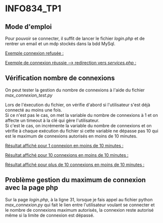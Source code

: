 # INFO834_TP1

## Mode d'emploi

Pour pouvoir se connecter, il suffit de lancer le fichier *login.php* et de rentrer un email et un mdp stockés dans la bdd MySql.  

<ins>Exemple connexion refusée :</ins>


<ins>Exemple de connexion réussie --> redirection vers *services.php* :</ins>


## Vérification nombre de connexions

On peut tester la gestion du nombre de connexions à l'aide du fichier *max_connexion_test.py*

Lors de l'éxecution du fichier, on vérifie d'abord si l'utilisateur s'est déjà connecté au moins une fois.  
Si ce n'est pas le cas, on met la variable du nombre de connexions à 1 et on affecte un timeout à la clé qui gère l'utilisateur.  
Si c'est le cas, on incrémente la variable du nombre de connexions et on vérifie à chaque exécution du fichier si cette variable ne dépasse pas 10 qui est le maximum de connexions autorisés en moins de 10 minutes.  

<ins>Résultat affiché pour 1 connexion en moins de 10 minutes :</ins>


<ins>Résultat affiché pour 10 connexions en moins de 10 minutes :</ins>


<ins>Résultat affiché pour plus de 10 connexions en moins de 10 minutes :</ins>


## Problème gestion du maximum de connexion avec la page php

Sur la page *login.php*, à la ligne 31, lorsque je fais appel au fichier python *max_connexion.py* qui fait le lien entre l'utilisateur voulant se connecter et le nombre de connexions maximum autorisés, la connexion reste autorisé même si la limite de connexion est dépassé.